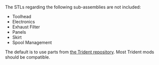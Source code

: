 The STLs regarding the following sub-assemblies are not included:

- Toolhead
- Electronics
- Exhaust Filter
- Panels
- Skirt
- Spool Management

The default is to use parts from [the Trident repository](https://github.com/VoronDesign/Voron-Trident/tree/main/STLs). Most Trident mods should be compatible.
